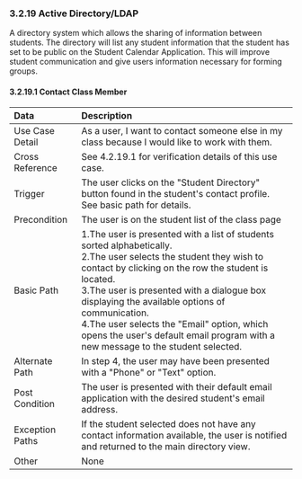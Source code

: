 ### 3.2.19 Active Directory/LDAP

A directory system which allows the sharing of information between students. The directory will list any student information that the student has set to be public on the Student Calendar Application. This will improve student communication and give users information necessary for forming groups.

#### 3.2.19.1 Contact Class Member

| Data          | Description |
|:--------------| :--------------|
|Use Case Detail| As a user, I want to contact someone else in my class because I would like to work with them.|
|Cross Reference | See 4.2.19.1 for verification details of this use case.| 
|Trigger        | The user clicks on the "Student Directory" button found in the student's contact profile. See basic path for details.|
|Precondition   | The user is on the student list of the class page |
|Basic Path     | 1.The user is presented with a list of students sorted alphabetically.<br>2.The user selects the student they wish to contact by clicking on the row the student is located.<br>3.The user is presented with a dialogue box displaying the available options of communication.<br>4.The user selects the "Email" option, which opens the user's default email program with a new message to the student selected.<br/>|
|Alternate Path | In step 4, the user may have been presented with a "Phone" or "Text" option.|
|Post Condition | The user is presented with their default email application with the desired student's email address.|
|Exception Paths| If the student selected does not have any contact information available, the user is notified and returned to the main directory view.|
|Other          | None |

